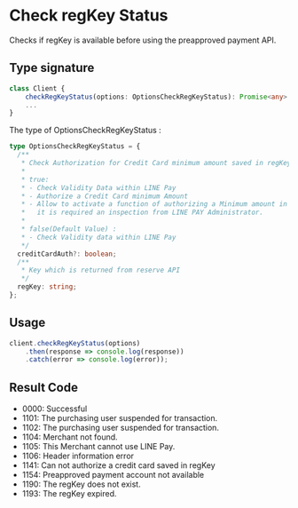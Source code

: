 # Check regKey Status

Checks if regKey is available before using the preapproved payment API.

## Type signature

```typescript
class Client {
    checkRegKeyStatus(options: OptionsCheckRegKeyStatus): Promise<any>
    ...
}
```

The type of OptionsCheckRegKeyStatus :
```typescript
type OptionsCheckRegKeyStatus = {
  /**
   * Check Authorization for Credit Card minimum amount saved in regKey
   *
   * true:
   * - Check Validity Data within LINE Pay
   * - Authorize a Credit Card minimum Amount
   * - Allow to activate a function of authorizing a Minimum amount in Merchant Information,
   *   it is required an inspection from LINE PAY Administrator.
   *
   * false(Default Value) :
   * - Check Validity data within LINE Pay
   */
  creditCardAuth?: boolean;
  /**
   * Key which is returned from reserve API
   */
  regKey: string;
};
```

## Usage

```js
client.checkRegKeyStatus(options)
    .then(response => console.log(response))
    .catch(error => console.log(error));
```

## Result Code

* 0000: Successful
* 1101: The purchasing user suspended for transaction.
* 1102: The purchasing user suspended for transaction.
* 1104: Merchant not found.
* 1105: This Merchant cannot use LINE Pay.
* 1106: Header information error
* 1141: Can not authorize a credit card saved in regKey
* 1154: Preapproved payment account not available
* 1190: The regKey does not exist.
* 1193: The regKey expired.
